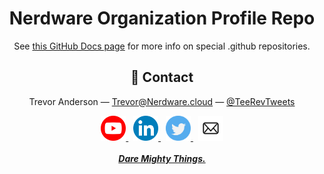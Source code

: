 <div align="center">

# Nerdware Organization Profile Repo

See [this GitHub Docs page](https://docs.github.com/en/communities/setting-up-your-project-for-healthy-contributions/creating-a-default-community-health-file) for more info on special .github repositories.

## 💬 Contact

Trevor Anderson — [Trevor@Nerdware.cloud](mailto:trevor@nerdware.cloud) — [@TeeRevTweets](https://twitter.com/teerevtweets)

  <a href="https://www.youtube.com/channel/@nerdware-io" target="_blank" rel="noreferrer">
    <img src="https://github.com/trevor-anderson/trevor-anderson/blob/main/assets/YouTube_icon_circle.svg" height="40" alt="Check out Nerdware on YouTube" />
  </a>
  &nbsp;
  <a href="https://www.linkedin.com/in/meet-trevor-anderson/" target="_blank" rel="noreferrer">
    <img src="https://github.com/trevor-anderson/trevor-anderson/blob/main/assets/LinkedIn_icon_circle.svg" height="40" alt="Trevor Anderson's LinkedIn" />
  </a>
  &nbsp;
  <a href="https://twitter.com/TeeRevTweets" target="_blank" rel="noreferrer">
    <img src="https://github.com/trevor-anderson/trevor-anderson/blob/main/assets/Twitter_icon_circle.svg" height="40" alt="Trevor Anderson's Twitter" />
  </a>
  &nbsp;
  <a href="mailto:trevor@nerdware.cloud" target="_blank" rel="noreferrer">
    <img src="https://github.com/trevor-anderson/trevor-anderson/blob/main/assets/email_icon_circle.svg" height="40" alt="Email Trevor Anderson" />
  </a>
  <br><br>

  <a href="https://www.youtube.com/watch?v=GO5FwsblpT8" target="_blank" rel="noreferrer">
    <strong><i>Dare Mighty Things.</i></strong>
  </a>

</div>
